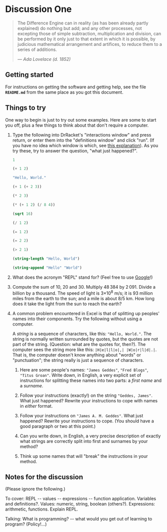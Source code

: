 
Discussion One
==============

> The Difference Engine can in reality (as has been already partly explained) do
> nothing but add; and any other processes, not excepting those of simple
> subtraction, multiplication and division, can be performed by it only just to
> that extent in which it is possible, by judicious mathematical arrangement and
> artifices, to reduce them to a series of additions.
> 
> — *Ada Lovelace (d. 1852)*


Getting started
---------------

For instructions on getting the software and getting help, see the file
**`README.md`** from the same place as you got this document.


Things to try
-------------
	
One way to begin is just to try out some examples. Here are some to start you
off, plus a few things to think about that don't require a computer.

1. Type the following into DrRacket's "interactions window" and press return, or
   enter them into the "definitions window" and click "run". (If you have no
   idea which window is which, see
   [this explanation][DrRacket interface_essentials]). As you try these, try to
   answer the question, "what just happened?".
   
   [DrRacket interface_essentials]: http://docs.racket-lang.org/drracket/interface-essentials.html

	```scheme
	1
	```

	```scheme
	(+ 1 2)
	```
	
	```scheme
	"Hello, World."
	```
	
	```scheme
	(+ 1 (+ 2 3))
	```
	
	```scheme
	(* 2 3)
	```
	
	```scheme
	(* (+ 1 2) (/ 8 4))
	```
	
	```scheme
	(sqrt 16)
	```
	
	```scheme
	(/ 1 2)
	````
		
	```scheme
	(= 1 2)
	```
	
	```scheme
	(= 2 2)
	```
	
	```scheme
	(> 2 1)
	```
	
	```scheme
	(string-length "Hello, World")
	```
	
	```scheme
	(string-append "Hello" "World")
	```
		
2. What does the acronym "REPL" stand for? (Feel free to use
   [Google](http://www.google.com)!)

[Wikipedia]: http://www.wikipedia.org

3. Compute the sum of 10, 20 and 30. Multiply 48&thinsp;384 by
   2&thinsp;091. Divide a billion by a thousand. The speed of light is
   3&times;10<sup>8</sup> m/s; it is 93&nbsp;million miles from the earth to the
   sun; and a mile is about 8/5&nbsp;km. How long does it take the light from
   the sun to reach the earth?

4.  A common problem encountered in Excel is that of splitting up peoples' names
    into their components. Try the following without using a computer.
   
    A _string_ is a sequence of characters, like this: `"Hello, World."`. The
    string is normally written surrounded by quotes, but the quotes are not part
    of the string. (Question: what are the quotes for, then?). The computer sees
    the string more like this: `|H|e|l|l|o|,| |W|o|r|l|d|.|`. That is, the
    computer doesn't know anything about "words" or "punctuation"; the string
    really is just a sequence of characters.

    1. Here are some people's names: `"James Geddes"`, `"Fred Blogs"`, `"Titus
	   Groan"`. Write down, in English, a very explicit set of instructions for
	   splitting these names into two parts: a _first name_ and a _surname_.

	2. Follow your instructions (exactly!) on the string `"Geddes, James"`. What
	   just happened? Rewrite your instructions to cope with names in *either*
	   format.

	3. Follow your instructions on `"James A. M. Geddes"`. What just happened?
	   Rewrite your instructions to cope. (You should have a good paragraph or
	   two at this point.)

	4. Can you write down, in English, a very precise description of exactly
	   what strings are correctly split into first and surnames by your method?

	5. Think up some names that will "break" the instructions in your method.


Notes for the discussion
------------------------

(Please ignore the following.)

To cover: REPL -- values -- expressions -- function application. Variables and
definitions?. Values: numeric, string, boolean (others?). Expressions:
arithmetic, functions.  Explain REPL.

Talking: What is programming? -- what would you get out of learning to program?
(Policy!...)






